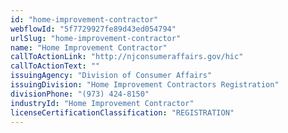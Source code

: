 ```yaml
---
id: "home-improvement-contractor"
webflowId: "5f7729927fe89d43ed054794"
urlSlug: "home-improvement-contractor"
name: "Home Improvement Contractor"
callToActionLink: "http://njconsumeraffairs.gov/hic"
callToActionText: ""
issuingAgency: "Division of Consumer Affairs"
issuingDivision: "Home Improvement Contractors Registration"
divisionPhone: "(973) 424-8150"
industryId: "Home Improvement Contractor"
licenseCertificationClassification: "REGISTRATION"
---
```

